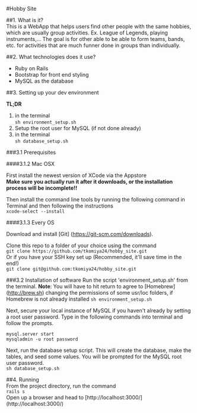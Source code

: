 #Hobby Site  

##1. What is it?  
This is a WebApp that helps users find other people with the same hobbies,
which are usually group activities. Ex. League of Legends, playing instruments,...
The goal is for other able to be able to form teams, bands, etc. for
activities that are much funner done in groups than individually.

##2. What technologies does it use?  
* Ruby on Rails  
* Bootstrap for front end styling  
* MySQL as the database  

##3. Setting up your dev environment

**TL;DR**  
1. in the terminal  
 `sh environment_setup.sh`  
2. Setup the root user for MySQL (if not done already)  
3. in the terminal  
`sh database_setup.sh`

###3.1 Prerequisites

####3.1.2 Mac OSX

First install the newest version of XCode via the Appstore  
**Make sure you actually run it after it downloads, or the installation process will be incomplete!!**

Then install the command line tools by running the following command in Terminal and then following the instructions  
`xcode-select --install`  

####3.1.3 Every OS

Download and install [Git] (https://git-scm.com/downloads).  

Clone this repo to a folder of your choice using the command  
`git clone https://github.com/tkomiya24/hobby_site.git`  
Or if you have your SSH key set up (Recommended, it'll save time in the end!)   
`git clone git@github.com:tkomiya24/hobby_site.git`

###3.2 Installation of software
Run the script 'environment_setup.sh' from the terminal.
**Note**: You will have to hit return to agree to [Homebrew] (http://brew.sh)
changing the permissions of some usr/loc folders, if Homebrew is not
already installed
`sh environment_setup.sh`

Next, secure your local instance of MySQL if you haven't already by setting a root user password. Type in the following commands into terminal and follow the prompts.  
```
mysql.server start  
mysqladmin -u root password
```

Next, run the database setup script. This will create the database, make the tables, and seed some values. You will be prompted for the MySQL root user password.  
`sh database_setup.sh`

##4. Running  
From the project directory, run the command  
`rails s`  
Open up a browser and head to [http://localhost:3000/] (http://localhost:3000/)
